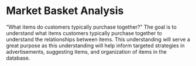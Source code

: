 # Market Basket Analysis
“What items do customers typically purchase together?” The goal is to understand what items customers typically purchase together to understand the relationships between items. This understanding will serve a great purpose as this understanding will help inform targeted strategies in advertisements, suggesting items, and organization of items in the database.
